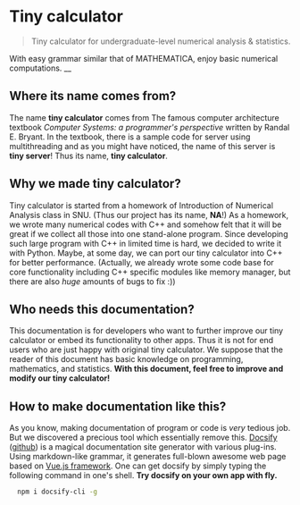 # Tiny calculator

> Tiny calculator for undergraduate-level numerical analysis & statistics.

With easy grammar similar that of MATHEMATICA, enjoy basic numerical computations.
__
## Where its name comes from?
The name __tiny calculator__ comes from The famous computer architecture textbook _Computer Systems: a programmer's perspective_ written by Randal E. Bryant.
In the textbook, there is a sample code for server using multithreading and as you might have noticed, the name of this server is __tiny server__!
Thus its name, __tiny calculator__.

## Why we made tiny calculator?
Tiny calculator is started from a homework of Introduction of Numerical Analysis class in SNU. (Thus our project has its name, __NA__!)
As a homework, we wrote many numerical codes with C++ and somehow felt that it will be great if we collect all those into one stand-alone program.
Since developing such large program with C++ in limited time is hard, we decided to write it with Python.
Maybe, at some day, we can port our tiny calculator into C++ for better performance.
(Actually, we already wrote some code base for core functionality including C++ specific modules like memory manager, but there are also _huge_ amounts of bugs to fix :))

## Who needs this documentation?
This documentation is for developers who want to further improve our tiny calculator or embed its functionality to other apps.
Thus it is not for end users who are just happy with original tiny calculator.
We suppose that the reader of this document has basic knowledge on programming, mathematics, and statistics.
__With this document, feel free to improve and modify our tiny calculator!__

## How to make documentation like this?
As you know, making documentation of program or code is _very_ tedious job.
But we discovered a precious tool which essentially remove this.
[Docsify](https://docsify.js.org/#/) ([github](https://github.com/docsifyjs/docsify/)) is a magical documentation site generator with various plug-ins.
Using markdown-like grammar, it generates full-blown awesome web page based on [Vue.js framework](https://vuejs.org).
One can get docsify by simply typing the following command in one's shell. __Try docsify on your own app with fly.__
```bash
  npm i docsify-cli -g
```